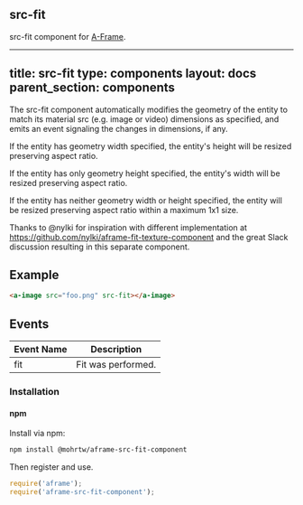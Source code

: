 ## src-fit

src-fit component for [A-Frame](https://aframe.io).

---
title: src-fit
type: components
layout: docs
parent_section: components
---

The src-fit component automatically modifies the geometry of the entity
to match its material src (e.g. image or video) dimensions as specified, 
and emits an event signaling the changes in dimensions, if any.

If the entity has geometry width specified, 
the entity's height will be resized preserving aspect ratio.

If the entity has only geometry height specified, 
the entity's width will be resized preserving aspect ratio.

If the entity has neither geometry width or height specified, 
the entity will be resized preserving aspect ratio within a maximum 1x1 size.

Thanks to @nylki for inspiration with different implementation at
https://github.com/nylki/aframe-fit-texture-component
and the great Slack discussion resulting in this separate component.

## Example

```html
<a-image src="foo.png" src-fit></a-image>
```

## Events

| Event Name   | Description             |
| ----------   | -----------             |
| fit          | Fit was performed.      |

### Installation


#### npm

Install via npm:

```bash
npm install @mohrtw/aframe-src-fit-component
```

Then register and use.

```js
require('aframe');
require('aframe-src-fit-component');
```
